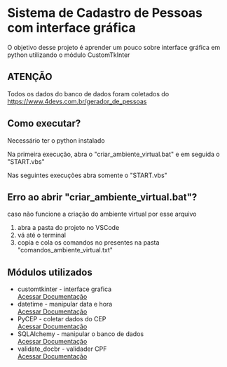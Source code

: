 # Sistema de Cadastro de Pessoas com interface gráfica
O objetivo desse projeto é aprender um pouco sobre interface gráfica em python utilizando o módulo CustomTkInter

## ATENÇÃO

Todos os dados do banco de dados foram coletados do https://www.4devs.com.br/gerador_de_pessoas

## Como executar?

Necessário ter o python instalado

Na primeira execução, abra o "criar_ambiente_virtual.bat" e em seguida o "START.vbs"

Nas seguintes execuções abra somente o "START.vbs"

## Erro ao abrir "criar_ambiente_virtual.bat"?

caso não funcione a criação do ambiente virtual por esse arquivo

1. abra a pasta do projeto no VSCode
2. vá até o terminal
3. copia e cola os comandos no presentes na pasta "comandos_ambiente_virtual.txt"

## Módulos utilizados

- customtkinter - interface grafica\
[Acessar Documentação](https://customtkinter.tomschimansky.com/documentation/)
- datetime - manipular data e hora\
[Acessar Documentação](https://docs.python.org/pt-br/3/library/datetime.html)
- PyCEP - coletar dados do CEP\
[Acessar Documentação](https://pypi.org/project/pycep/)
- SQLAlchemy - manipular o banco de dados\
[Acessar Documentação](https://docs.sqlalchemy.org/en/20/)
- validate_docbr - validader CPF\
[Acessar Documentação](https://pypi.org/project/validate-docbr/)

